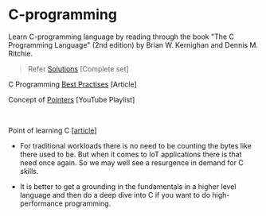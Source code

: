 # C-programming
Learn C-programming language by reading through the book "The C Programming Language" (2nd edition) by Brian W. Kernighan and Dennis M. Ritchie.

> Refer [Solutions](https://clc-wiki.net/wiki/K%26R2_solutions) [Complete set] 

C Programming [Best Practises](https://data-flair.training/blogs/c-programming-best-practices/) [Article]

Concept of [Pointers](https://www.youtube.com/playlist?list=PL2_aWCzGMAwLZp6LMUKI3cc7pgGsasm2_) [YouTube Playlist]


&nbsp;
&nbsp;

Point of learning C [[article](https://www.cio.com/article/3169540/what-is-the-point-of-learning-c.html)]

- For traditional workloads there is no need to be counting the bytes like there used to be. But when it comes to IoT applications there is that need once again. So we may well see a resurgence in demand for C skills.

- It is better to get a grounding in the fundamentals in a higher level language and then do a deep dive into C if you want to do high-performance programming.


